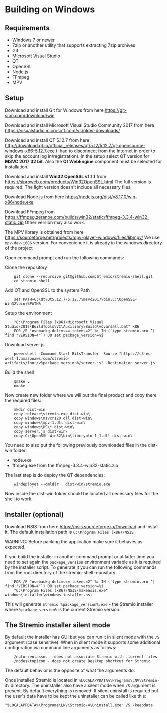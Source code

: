 Building on Windows
===

Requirements
---

* Windows 7 or newer
* 7zip or another utility that supports extracting 7zip archives
* Git
* Microsoft Visual Studio
* QT
* OpenSSL
* Node.js
* FFmpeg
* MPV

Setup
---

Download and install Git for Windows from here https://git-scm.com/download/win

Download and install Microsoft Visual Studio Community 2017 from here https://visualstudio.microsoft.com/vs/older-downloads/


Download and install QT 5.12.7 from here http://download.qt.io/official_releases/qt/5.12/5.12.7/qt-opensource-windows-x86-5.12.7.exe (I had to disconnect from the Internet in order to skip the account log in/registration). In the setup select QT version for **MSVC 2017 32 bit**. Also the **Qt WebEngine** component must be selected for installation.

Download and install **Win32 OpenSSL v1.1.1** from https://slproweb.com/products/Win32OpenSSL.html
The full version is required. The light version doesn't include all necessary files.

Download Node.js from here https://nodejs.org/dist/v8.17.0/win-x86/node.exe

Download FFmpeg from https://ffmpeg.zeranoe.com/builds/win32/static/ffmpeg-3.3.4-win32-static.zip
Other version may also work.

The MPV library is obtained from here https://sourceforge.net/projects/mpv-player-windows/files/libmpv/ We use `mpv-dev-i686` version. For convenience it is already in the windows directory of the project

Open command prompt and run the following commands:

Clone the repository

		git clone --recursive git@github.com:Stremio/stremio-shell.git
		cd stremio-shell

Add QT and OpenSSL to the system Path

		set PATH=C:\Qt\Qt5.12.7\5.12.7\msvc2017\bin;C:\OpenSSL-Win32\bin;%PATH%

Setup the environment

		"C:\Program Files (x86)\Microsoft Visual Studio\2017\BuildTools\VC\Auxiliary\Build\vcvarsall.bat" x86
		FOR /F "usebackq delims== tokens=2" %i IN (`type stremio.pro ^| find "VERSION=4"`) DO set package_version=%i

Download server.js

		powershell -Command Start-BitsTransfer -Source "https://s3-eu-west-1.amazonaws.com/stremio-artifacts/four/v%package_version%/server.js" -Destination server.js


Build the shell

		qmake .
		nmake

Now create new folder where we will put the final product and copy there the required files:

		mkdir dist-win
		copy release\stremio.exe dist-win\
		copy windows\msvcr120.dll dist-win\
		copy windows\mpv-1.dll dist-win\
		copy windows\DS\* dist-win\
		copy server.js dist-win\
		copy C:\OpenSSL-Win32\bin\libcrypto-1_1.dll dist-win\

You need to also put the following previously downloaded files in the dist-win folder:

 * node.exe
 * ffmpeg.exe from the ffmpeg-3.3.4-win32-static.zip

 The last step is do deploy the QT dependencies:

		windeployqt --qmldir . dist-win\stremio.exe

Now inside the dist-win folder should be located all necessary files for the shell to work.

Installer (optional)
---

Download NSIS from here https://nsis.sourceforge.io/Download and install it. The default installation path is `C:\Program Files (x86)\NSIS`

WARNING: Before packing the application make sure it behaves as expected.

If you build the installer in another command prompt or at latter time you need to set again the `package_version` environment variable as it is required by the installer script. To generate it you can run the following commands from the root directory of the stremio-shell repository:

		FOR /F "usebackq delims== tokens=2" %i IN (`type stremio.pro ^| find "VERSION=4"`) DO set package_version=%i
		"C:\Program Files (x86)\NSIS\makensis.exe" windows\installer\windows-installer.nsi

This will generate `Stremio %package_version%.exe` - the Stremio installer where `%package_version%` is the current Stremio version.

The Stremio installer silent mode
--

By default the installer has GUI but you can run it in silent mode with the `/S` argument (case sensitive). When in silent mode it supports some additional configuration via command line arguments as follows:

		/notorrentassoc - does not associate Stremio with .torrent files
		/nodesktopicon - does not create Desktop shortcut for Stremio

The default behavior is the opposite of what the arguments do.


Once installed Stremio is located in `%LOCALAPPDATA%\Programs\LNV\Stremio-4\` directory. The uninstaller also have a silent mode when `/S` argument is present. By default everything is removed. If silent uninstall is required but the user's data have to be kept the uninstaller can be called like this:

	"%LOCALAPPDATA%\Programs\LNV\Stremio-4\Uninstall.exe" /S /keepdata